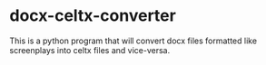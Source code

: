 # docx-celtx-converter
This is a python program that will convert docx files formatted like screenplays into celtx files and vice-versa.
